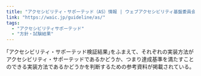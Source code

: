 ```yaml
---
title: "アクセシビリティ・サポーテッド（AS）情報 | ウェブアクセシビリティ基盤委員会（WAIC）"
link: "https://waic.jp/guideline/as/"
tags:
  - "アクセシビリティサポーテッド"
  - "方針・試験結果"
---
```


｢アクセシビリティ・サポーテッド検証結果｣をふまえて、それぞれの実装方法がアクセシビリティ・サポーテッドであるかどうか、つまり達成基準を満たすことのできる実装方法であるかどうかを判断するための参考資料が掲載されている。
